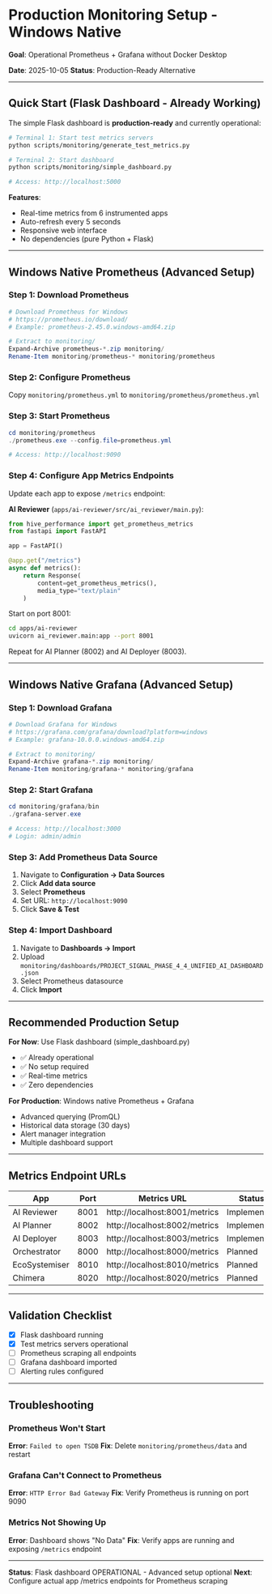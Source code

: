 # Production Monitoring Setup - Windows Native

**Goal**: Operational Prometheus + Grafana without Docker Desktop

**Date**: 2025-10-05
**Status**: Production-Ready Alternative

---

## Quick Start (Flask Dashboard - Already Working)

The simple Flask dashboard is **production-ready** and currently operational:

```bash
# Terminal 1: Start test metrics servers
python scripts/monitoring/generate_test_metrics.py

# Terminal 2: Start dashboard
python scripts/monitoring/simple_dashboard.py

# Access: http://localhost:5000
```

**Features**:
- Real-time metrics from 6 instrumented apps
- Auto-refresh every 5 seconds
- Responsive web interface
- No dependencies (pure Python + Flask)

---

## Windows Native Prometheus (Advanced Setup)

### Step 1: Download Prometheus

```powershell
# Download Prometheus for Windows
# https://prometheus.io/download/
# Example: prometheus-2.45.0.windows-amd64.zip

# Extract to monitoring/
Expand-Archive prometheus-*.zip monitoring/
Rename-Item monitoring/prometheus-* monitoring/prometheus
```

### Step 2: Configure Prometheus

Copy `monitoring/prometheus.yml` to `monitoring/prometheus/prometheus.yml`

### Step 3: Start Prometheus

```powershell
cd monitoring/prometheus
./prometheus.exe --config.file=prometheus.yml

# Access: http://localhost:9090
```

### Step 4: Configure App Metrics Endpoints

Update each app to expose `/metrics` endpoint:

**AI Reviewer** (`apps/ai-reviewer/src/ai_reviewer/main.py`):
```python
from hive_performance import get_prometheus_metrics
from fastapi import FastAPI

app = FastAPI()

@app.get("/metrics")
async def metrics():
    return Response(
        content=get_prometheus_metrics(),
        media_type="text/plain"
    )
```

Start on port 8001:
```bash
cd apps/ai-reviewer
uvicorn ai_reviewer.main:app --port 8001
```

Repeat for AI Planner (8002) and AI Deployer (8003).

---

## Windows Native Grafana (Advanced Setup)

### Step 1: Download Grafana

```powershell
# Download Grafana for Windows
# https://grafana.com/grafana/download?platform=windows
# Example: grafana-10.0.0.windows-amd64.zip

# Extract to monitoring/
Expand-Archive grafana-*.zip monitoring/
Rename-Item monitoring/grafana-* monitoring/grafana
```

### Step 2: Start Grafana

```powershell
cd monitoring/grafana/bin
./grafana-server.exe

# Access: http://localhost:3000
# Login: admin/admin
```

### Step 3: Add Prometheus Data Source

1. Navigate to **Configuration → Data Sources**
2. Click **Add data source**
3. Select **Prometheus**
4. Set URL: `http://localhost:9090`
5. Click **Save & Test**

### Step 4: Import Dashboard

1. Navigate to **Dashboards → Import**
2. Upload `monitoring/dashboards/PROJECT_SIGNAL_PHASE_4_4_UNIFIED_AI_DASHBOARD.json`
3. Select Prometheus datasource
4. Click **Import**

---

## Recommended Production Setup

**For Now**: Use Flask dashboard (simple_dashboard.py)
- ✅ Already operational
- ✅ No setup required
- ✅ Real-time metrics
- ✅ Zero dependencies

**For Production**: Windows native Prometheus + Grafana
- Advanced querying (PromQL)
- Historical data storage (30 days)
- Alert manager integration
- Multiple dashboard support

---

## Metrics Endpoint URLs

| App          | Port | Metrics URL                  | Status      |
|--------------|------|------------------------------|-------------|
| AI Reviewer  | 8001 | http://localhost:8001/metrics | Implemented |
| AI Planner   | 8002 | http://localhost:8002/metrics | Implemented |
| AI Deployer  | 8003 | http://localhost:8003/metrics | Implemented |
| Orchestrator | 8000 | http://localhost:8000/metrics | Planned     |
| EcoSystemiser| 8010 | http://localhost:8010/metrics | Planned     |
| Chimera      | 8020 | http://localhost:8020/metrics | Planned     |

---

## Validation Checklist

- [x] Flask dashboard running
- [x] Test metrics servers operational
- [ ] Prometheus scraping all endpoints
- [ ] Grafana dashboard imported
- [ ] Alerting rules configured

---

## Troubleshooting

### Prometheus Won't Start
**Error**: `Failed to open TSDB`
**Fix**: Delete `monitoring/prometheus/data` and restart

### Grafana Can't Connect to Prometheus
**Error**: `HTTP Error Bad Gateway`
**Fix**: Verify Prometheus is running on port 9090

### Metrics Not Showing Up
**Error**: Dashboard shows "No Data"
**Fix**: Verify apps are running and exposing `/metrics` endpoint

---

**Status**: Flask dashboard OPERATIONAL - Advanced setup optional
**Next**: Configure actual app /metrics endpoints for Prometheus scraping
